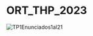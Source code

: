 # ORT_THP_2023

![TP1Enunciados1al21](https://github.com/Pabloot2023/ORT_THP_2023_Java/assets/142069541/ed8d7f0e-f98e-42de-837c-bad6f225d86a)

